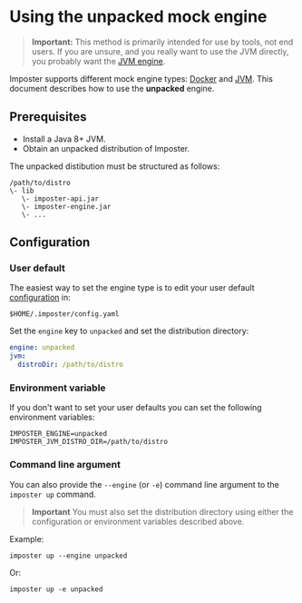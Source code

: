 # Using the unpacked mock engine

> **Important:** This method is primarily intended for use by tools, not end users. If you are unsure, and you really want to use the JVM directly, you probably want the [JVM engine](./jvm_engine.md). 

Imposter supports different mock engine types: [Docker](./docker_engine.md) and [JVM](./jvm_engine.md). This document describes how to use the **unpacked** engine.

## Prerequisites

- Install a Java 8+ JVM.
- Obtain an unpacked distribution of Imposter.

The unpacked distibution must be structured as follows:

```
/path/to/distro
\- lib
   \- imposter-api.jar
   \- imposter-engine.jar
   \- ...
```

## Configuration

### User default

The easiest way to set the engine type is to edit your user default [configuration](./config.md) in:

    $HOME/.imposter/config.yaml

Set the `engine` key to `unpacked` and set the distribution directory:

```yaml
engine: unpacked
jvm:
  distroDir: /path/to/distro
```

### Environment variable

If you don't want to set your user defaults you can set the following environment variables:

    IMPOSTER_ENGINE=unpacked
    IMPOSTER_JVM_DISTRO_DIR=/path/to/distro

### Command line argument

You can also provide the `--engine` (or `-e`) command line argument to the `imposter up` command.

> **Important** You must also set the distribution directory using either the configuration or environment variables described above.

Example:

    imposter up --engine unpacked

Or:

    imposter up -e unpacked
